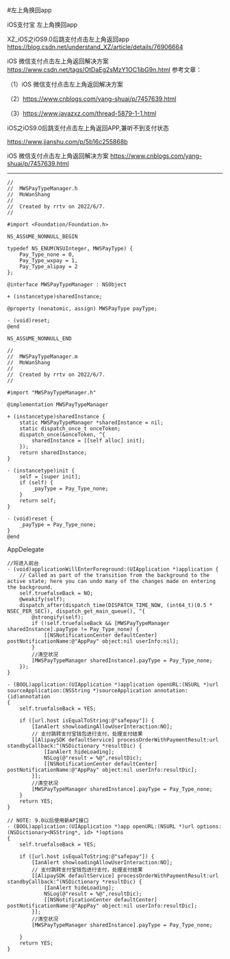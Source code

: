 #左上角换回app

iOS支付宝 左上角换回app

XZ_iOS之iOS9.0后跳支付点击左上角返回app
https://blog.csdn.net/understand_XZ/article/details/76906664

 
iOS 微信支付点击左上角返回解决方案
https://www.csdn.net/tags/OtDaEg2sMzY1OC1ibG9n.html
参考文章：

（1）iOS 微信支付点击左上角返回解决方案

（2）https://www.cnblogs.com/yang-shuai/p/7457639.html

（3）https://www.javazxz.com/thread-5879-1-1.html
 



iOS之iOS9.0后跳支付点击左上角返回APP,兼听不到支付状态

https://www.jianshu.com/p/5b16c255868b



iOS 微信支付点击左上角返回解决方案
https://www.cnblogs.com/yang-shuai/p/7457639.html


---------------------------------------------


```
//
//  MWSPayTypeManager.h
//  MoWanShang
//
//  Created by rrtv on 2022/6/7.
//

#import <Foundation/Foundation.h>

NS_ASSUME_NONNULL_BEGIN

typedef NS_ENUM(NSUInteger, MWSPayType) {
    Pay_Type_none = 0,
    Pay_Type_wxpay = 1,
    Pay_Type_alipay = 2
};

@interface MWSPayTypeManager : NSObject

+ (instancetype)sharedInstance;

@property (nonatomic, assign) MWSPayType payType;

- (void)reset;
@end

NS_ASSUME_NONNULL_END
```

```
//
//  MWSPayTypeManager.m
//  MoWanShang
//
//  Created by rrtv on 2022/6/7.
//

#import "MWSPayTypeManager.h"

@implementation MWSPayTypeManager

+ (instancetype)sharedInstance {
    static MWSPayTypeManager *sharedInstance = nil;
    static dispatch_once_t onceToken;
    dispatch_once(&onceToken, ^{
        sharedInstance = [[self alloc] init];
    });
    return sharedInstance;
}

- (instancetype)init {
    self = [super init];
    if (self) {
        _payType = Pay_Type_none;
    }
    return self;
}

- (void)reset {
    _payType = Pay_Type_none;
}
@end
```


AppDelegate
```
//将进入前台
- (void)applicationWillEnterForeground:(UIApplication *)application {
    // Called as part of the transition from the background to the active state; here you can undo many of the changes made on entering the background.
    self.truefalseBack = NO;
    @weakify(self);
    dispatch_after(dispatch_time(DISPATCH_TIME_NOW, (int64_t)(0.5 * NSEC_PER_SEC)), dispatch_get_main_queue(), ^{
        @strongify(self);
        if (!self.truefalseBack && [MWSPayTypeManager sharedInstance].payType != Pay_Type_none) {
            [[NSNotificationCenter defaultCenter] postNotificationName:@"AppPay" object:nil userInfo:nil];
        }
        //清空状况
        [MWSPayTypeManager sharedInstance].payType = Pay_Type_none;
    });
} 

- (BOOL)application:(UIApplication *)application openURL:(NSURL *)url sourceApplication:(NSString *)sourceApplication annotation:(id)annotation
{
    self.truefalseBack = YES;
    
    if ([url.host isEqualToString:@"safepay"]) {
        [IanAlert showloadingAllowUserInteraction:NO];
        // 支付跳转支付宝钱包进行支付，处理支付结果
        [[AlipaySDK defaultService] processOrderWithPaymentResult:url standbyCallback:^(NSDictionary *resultDic) {
            [IanAlert hideLoading];
            NSLog(@"result = %@",resultDic);
            [[NSNotificationCenter defaultCenter] postNotificationName:@"AppPay" object:nil userInfo:resultDic];
        }];
        //清空状况
        [MWSPayTypeManager sharedInstance].payType = Pay_Type_none;
    }
    return YES;
}

// NOTE: 9.0以后使用新API接口
- (BOOL)application:(UIApplication *)app openURL:(NSURL *)url options:(NSDictionary<NSString*, id> *)options
{
    self.truefalseBack = YES;

    if ([url.host isEqualToString:@"safepay"]) {
        [IanAlert showloadingAllowUserInteraction:NO];
        // 支付跳转支付宝钱包进行支付，处理支付结果
        [[AlipaySDK defaultService] processOrderWithPaymentResult:url standbyCallback:^(NSDictionary *resultDic) {
            [IanAlert hideLoading];
            NSLog(@"result = %@",resultDic);
            [[NSNotificationCenter defaultCenter] postNotificationName:@"AppPay" object:nil userInfo:resultDic];
        }];
        //清空状况
        [MWSPayTypeManager sharedInstance].payType = Pay_Type_none;

    }
    return YES;
}
```
